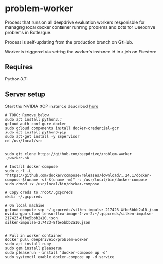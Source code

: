 # problem-worker

Process that runs on all deepdrive evaluation workers responisble for managing local docker container running problems and bots for Deepdrive problems in Botleague.

Process is self-updating from the production branch on GitHub.

Worker is triggered via setting the worker's instance id in a job on Firestore.


## Requires 

Python 3.7+

## Server setup

Start the NVIDIA GCP instance described [here](https://github.com/deepdrive/problem-endpoint/blob/6872b8df4a9a545918f5adbbd2be41d4dc6fcc57/create-deepdrive-eval-instance.http)

```
# TODO: Remove below
sudo apt install python3.7
gcloud auth configure-docker
sudo gcloud components install docker-credential-gcr
sudo apt install python3-pip
sudo apt-get install -y supervisor
cd /usr/local/src


sudo git clone https://github.com/deepdrive/problem-worker
./worker.sh
```


```
# Install docker-compose
sudo curl -L "https://github.com/docker/compose/releases/download/1.24.1/docker-compose-$(uname -s)-$(uname -m)" -o /usr/local/bin/docker-compose
sudo chmod +x /usr/local/bin/docker-compose

# Copy creds to /root/.gcpcreds
mkdir ~/.gcpcreds

# On local machine
gcloud compute scp ~/.gcpcreds/silken-impulse-217423-8fbe5bbb2a10.json nvidia-gpu-cloud-tensorflow-image-1-vm-2:~/.gcpcreds/silken-impulse-217423-8fbe5bbb2a10.json
silken-impulse-217423-8fbe5bbb2a10.json


# Pull in worker container
docker pull deepdriveio/problem-worker
sudo apt install ruby
sudo gem install pleaserun
sudo pleaserun --install "docker-compose up -d"
sudo systemctl enable docker-compose_up_-d.service
```
